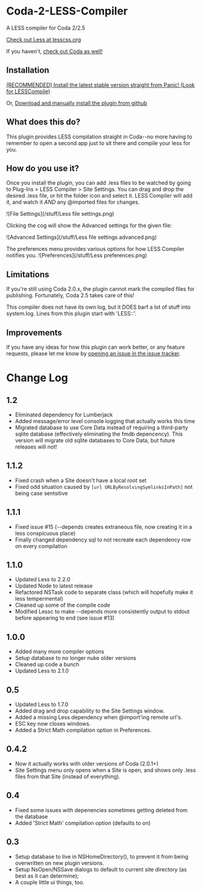Coda-2-LESS-Compiler
====================

A LESS compiler for Coda 2/2.5

[Check out Less at lesscss.org](http://lesscss.org/)

If you haven't, [check out Coda as well!](http://panic.com/coda/)

Installation
------------
[(RECOMMENDED) Install the latest stable version straight from Panic! (Look for LESSCompile)](http://panic.com/coda/plugins.php#Plugins)

Or, [Download and manually install the plugin from github](https://github.com/mjvotaw/Coda-2-LESS-Compiler/raw/master/LESSCompile.codaplugin.zip)


What does this do?
------------------
This plugin provides LESS compilation straight in Coda--no more having to remember to open a second app just to sit there and compile your less for you.


How do you use it?
------------------
Once you install the plugin, you can add .less files to be watched by going to Plug-Ins > LESS Compiler > Site Settings.
You can drag and drop the desired .less file, or hit the folder icon and select it. LESS Compiler will add it, and watch it *AND* any @imported files for changes.

![File Settings](/stuff/Less file settings.png)

Clicking the cog will show the Advanced settings for the given file:

![Advanced Settings](/stuff/Less file settings advanced.png)

The preferences menu provides various options for how LESS Compiler notifies you.
![Preferences](/stuff/Less preferences.png)

Limitations
-----------
If you're still using Coda 2.0.x, the plugin cannot mark the compiled files for publishing. Fortunately, Coda 2.5 takes care of this!

This compiler does not have its own log, but it DOES barf a lot of stuff into system.log. Lines from this plugin start with 'LESS::'.

Improvements
------------
If you have any ideas for how this plugin can work better, or any feature requests, please let me know by [opening an issue in the issue tracker](https://github.com/mjvotaw/Coda-2-LESS-Compiler/issues/new).


Change Log
==========

1.2
---
- Eliminated dependency for Lumberjack
- Added message/error level console logging that actually works this time
- Migrated database to use Core Data instead of requiring a third-party sqlite database (effectively eliminating the fmdb depencency). This version will migrate old sqlite databases to Core Data, but future releases will not!

1.1.2
-----
- Fixed crash when a Site doesn't have a local root set
- Fixed odd situation caused by `[url URLByResolvingSymlinksInPath]` not being case sentsitive


1.1.1
-----
- Fixed issue #15 (--depends creates extraneous file, now creating it in a less conspicuous place)
- Finally changed dependency sql to not recreate each dependency row on every compilation

1.1.0
-----
- Updated Less to 2.2.0
- Updated Node to latest release
- Refactored NSTask code to separate class (which will hopefully make it less tempermental)
- Cleaned up some of the compile code
- Modified Lessc to make --depends more consistently output to stdout before appearing to end (see issue #13)

1.0.0
-----
- Added many more compiler options
- Setup database to no longer nuke older versions
- Cleaned up code a bunch
- Updated Less to 2.1.0

0.5
---
- Updated Less to 1.7.0
- Added drag and drop capability to the Site Settings window.
- Added a missing Less dependency when @import'ing remote url's.
- ESC key now closes windows.
- Added a Strict Math compilation option in Preferences.

0.4.2
-----
- Now it actually works with older versions of Coda (2.0.1+)
- Site Settings menu only opens when a Site is open, and shows only .less files from that Site (instead of everything).

0.4
---
- Fixed some issues with depenencies sometimes getting deleted from the database
- Added 'Strict Math' compilation option (defaults to on)

0.3
---
- Setup database to live in NSHomeDirectory(), to prevent it from being overwritten on new plugin versions.
- Setup NsOpen/NSSave dialogs to default to current site directory (as best as it can determine);
- A couple little ui things, too.

